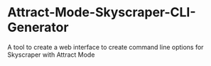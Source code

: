 # Attract-Mode-Skyscraper-CLI-Generator
A tool to create a web interface to create command line options for Skyscraper with Attract Mode
